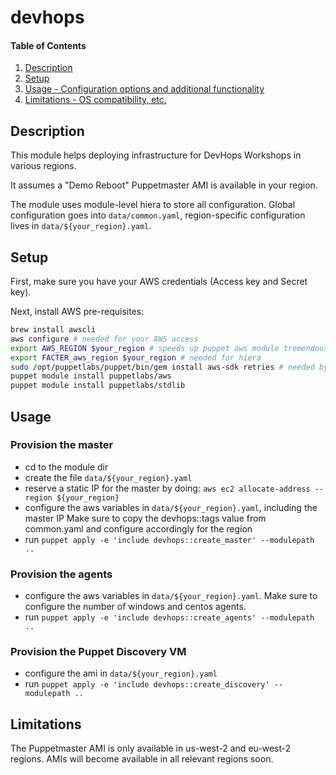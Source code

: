 # devhops

#### Table of Contents

1. [Description](#description)
2. [Setup](#setup)
3. [Usage - Configuration options and additional functionality](#usage)
4. [Limitations - OS compatibility, etc.](#limitations)

## Description

This module helps deploying infrastructure for DevHops Workshops in various regions.

It assumes a "Demo Reboot" Puppetmaster AMI is available in your region.

The module uses module-level hiera to store all configuration. Global configuration goes into `data/common.yaml`, region-specific configuration lives in `data/${your_region}.yaml`.

## Setup

First, make sure you have your AWS credentials (Access key and Secret key).

Next, install AWS pre-requisites:

```bash
brew install awscli
aws configure # needed for your AWS access
export AWS_REGION $your_region # speeds up puppet aws module tremendously
export FACTER_aws_region $your_region # needed for hiera
sudo /opt/puppetlabs/puppet/bin/gem install aws-sdk retries # needed by the aws module
puppet module install puppetlabs/aws
puppet module install puppetlabs/stdlib
```

## Usage

### Provision the master

- cd to the module dir
- create the file `data/${your_region}.yaml`
- reserve a static IP for the master by doing: 
  `aws ec2 allocate-address --region ${your_region}`
- configure the aws variables in `data/${your_region}.yaml`, including the master IP
  Make sure to copy the devhops::tags value from common.yaml and configure accordingly for the region
- run `puppet apply -e 'include devhops::create_master' --modulepath ..`

### Provision the agents

- configure the aws variables in `data/${your_region}.yaml`. Make sure to configure the number of windows and centos agents.
- run `puppet apply -e 'include devhops::create_agents' --modulepath ..`

### Provision the Puppet Discovery VM

- configure the ami in `data/${your_region}.yaml`
- run `puppet apply -e 'include devhops::create_discovery' --modulepath ..`

## Limitations

The Puppetmaster AMI is only available in us-west-2 and eu-west-2 regions.
AMIs will become available in all relevant regions soon.